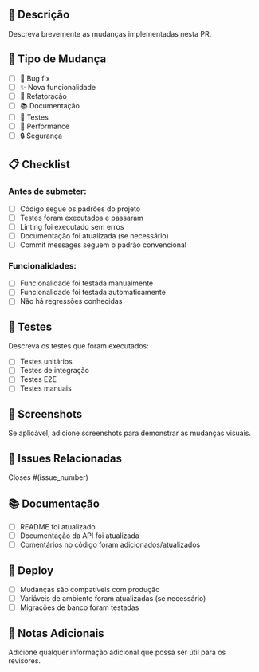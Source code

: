 ## 📝 Descrição

Descreva brevemente as mudanças implementadas nesta PR.

## 🎯 Tipo de Mudança

- [ ] 🐛 Bug fix
- [ ] ✨ Nova funcionalidade
- [ ] 🔧 Refatoração
- [ ] 📚 Documentação
- [ ] 🧪 Testes
- [ ] 🚀 Performance
- [ ] 🔒 Segurança

## 📋 Checklist

### Antes de submeter:
- [ ] Código segue os padrões do projeto
- [ ] Testes foram executados e passaram
- [ ] Linting foi executado sem erros
- [ ] Documentação foi atualizada (se necessário)
- [ ] Commit messages seguem o padrão convencional

### Funcionalidades:
- [ ] Funcionalidade foi testada manualmente
- [ ] Funcionalidade foi testada automaticamente
- [ ] Não há regressões conhecidas

## 🧪 Testes

Descreva os testes que foram executados:
- [ ] Testes unitários
- [ ] Testes de integração
- [ ] Testes E2E
- [ ] Testes manuais

## 📸 Screenshots

Se aplicável, adicione screenshots para demonstrar as mudanças visuais.

## 🔗 Issues Relacionadas

Closes #(issue_number)

## 📚 Documentação

- [ ] README foi atualizado
- [ ] Documentação da API foi atualizada
- [ ] Comentários no código foram adicionados/atualizados

## 🚀 Deploy

- [ ] Mudanças são compatíveis com produção
- [ ] Variáveis de ambiente foram atualizadas (se necessário)
- [ ] Migrações de banco foram testadas

## 📝 Notas Adicionais

Adicione qualquer informação adicional que possa ser útil para os revisores.

